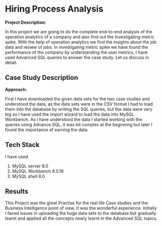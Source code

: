 
# Hiring Process Analysis

**Project Description:**

In this project we are going to do the complete end-to-end analysis of the
operation analytics of a company and also find out the Investigating metric spike. With the help of
operation analytics we find the insights about the job data and review of jobs. In investigating metric
spike we have found the performance of the company by understanding the user metrics, I have
used Advanced SQL queries to answer the case study. Let us discuss in detail.



## Case Study Description

**Approach:**

First I have downloaded the given data sets for the two case studies and understood the
data, as the data sets were in the CSV format I had to load them into the database by writing the SQL
queries, but the data were very big so I have used the import wizard to load the data into MySQL
Workbench. As I have understood the data I started working with the queries using Advance SQL, it
was bit complex at the beginning but later I found the importance of earning the data.
## Tech Stack
I have used
1. MySQL server 8.0
2. MySQL Workbench 8.0.18
3. MySQL shell 8.0

## Results

 This Project was the great Practise for the real life Case studies and the Business
Intelligence point of view. It was the wonderful experience. Initially I faced issues in uploading the
huge data sets to the database but gradually learnt and applied all the concepts newly learnt in the
Advanced SQL topics.

